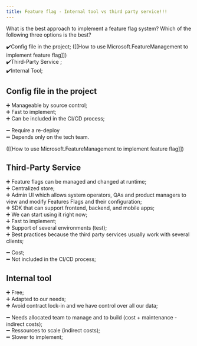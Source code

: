 ```yaml
---
title: Feature flag - Internal tool vs third party service!!!
---
```


What is the best approach to implement a feature flag system? Which of the following three options is the best?

✔️Config file in the project; ([[How to use Microsoft.FeatureManagement to implement feature flag]]) <br/>
✔️Third-Party Service ; <br/>
✔️Internal Tool; <br/>

## Config file in the project

 ➕ Manageable by source control;  <br/>
 ➕ Fast to implement;   <br/>
 ➕ Can be included in the CI/CD process; <br/>

 ➖ Require a re-deploy <br/>
 ➖ Depends only on the tech team. <br/>

([[How to use Microsoft.FeatureManagement to implement feature flag]])

## Third-Party Service
 
 ➕ Feature flags can be managed and changed at runtime;<br/>
 ➕ Centralized store;<br/>
 ➕ Admin UI which allows system operators, QAs and product managers to view and modify Features Flags and their configuration; <br/>
 ➕ SDK that can support frontend, backend, and mobile apps;<br/>
 ➕ We can start using it right now;<br/>
 ➕ Fast to implement;<br/>
 ➕ Support of several environments (test);<br/>
 ➕ Best practices because the third party services usually work with several clients;  <br/>

 ➖ Cost;<br/>
 ➖ Not included in the CI/CD process;<br/>

## Internal tool

 ➕ Free;<br/>
 ➕ Adapted to our needs;<br/>
 ➕ Avoid contract lock-in and we have control over all our data;<br/>

 ➖ Needs allocated team to manage and to build (cost + maintenance - indirect costs);<br/>
 ➖ Ressources to scale (indirect costs);<br/>
 ➖ Slower to implement;<br/>

